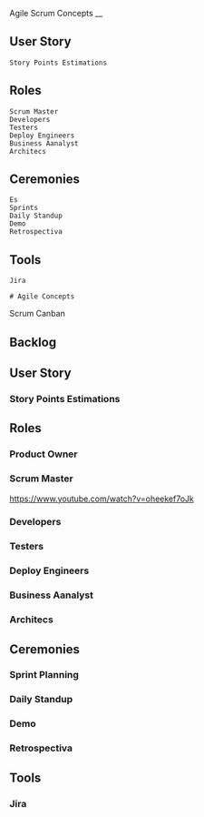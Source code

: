 Agile
Scrum Concepts __

## User Story     
    Story Points Estimations
## Roles
    Scrum Master 
    Developers
    Testers
    Deploy Engineers
    Business Aanalyst
    Architecs
## Ceremonies
    Es
    Sprints
    Daily Standup
    Demo
    Retrospectiva
## Tools
    Jira
	
	# Agile Concepts
Scrum
Canban
## Backlog
## User Story     
### Story Points Estimations
## Roles
### Product Owner
### Scrum Master 
https://www.youtube.com/watch?v=oheekef7oJk
### Developers
### Testers
### Deploy Engineers
### Business Aanalyst
### Architecs
## Ceremonies
### Sprint Planning
### Daily Standup
### Demo
### Retrospectiva
## Tools
### Jira        